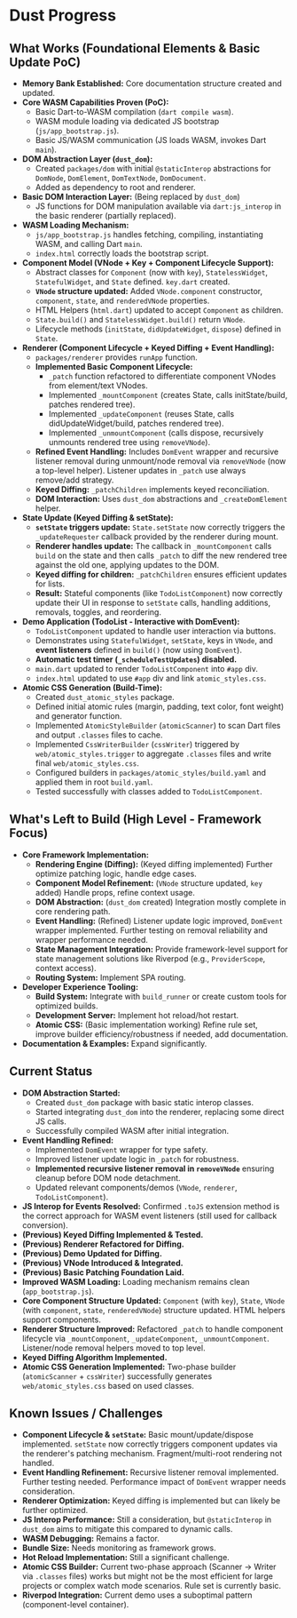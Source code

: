 # Dust Progress

## What Works (Foundational Elements & Basic Update PoC)

- **Memory Bank Established:** Core documentation structure created and updated.
- **Core WASM Capabilities Proven (PoC):**
  - Basic Dart-to-WASM compilation (`dart compile wasm`).
  - WASM module loading via dedicated JS bootstrap (`js/app_bootstrap.js`).
  - Basic JS/WASM communication (JS loads WASM, invokes Dart `main`).
- **DOM Abstraction Layer (`dust_dom`):**
  - Created `packages/dom` with initial `@staticInterop` abstractions for
    `DomNode`, `DomElement`, `DomTextNode`, `DomDocument`.
  - Added as dependency to root and renderer.
- **Basic DOM Interaction Layer:** (Being replaced by `dust_dom`)
  - JS functions for DOM manipulation available via `dart:js_interop` in the
    basic renderer (partially replaced).
- **WASM Loading Mechanism:**
  - `js/app_bootstrap.js` handles fetching, compiling, instantiating WASM, and
    calling Dart `main`.
  - `index.html` correctly loads the bootstrap script.
- **Component Model (VNode + Key + Component Lifecycle Support):**
  - Abstract classes for `Component` (now with `key`), `StatelessWidget`,
    `StatefulWidget`, and `State` defined. `key.dart` created.
  - **`VNode` structure updated:** Added `VNode.component` constructor,
    `component`, `state`, and `renderedVNode` properties.
  - HTML Helpers (`html.dart`) updated to accept `Component` as children.
  - `State.build()` and `StatelessWidget.build()` return `VNode`.
  - Lifecycle methods (`initState`, `didUpdateWidget`, `dispose`) defined in
    `State`.
- **Renderer (Component Lifecycle + Keyed Diffing + Event Handling):**
  - `packages/renderer` provides `runApp` function.
  - **Implemented Basic Component Lifecycle:**
    - `_patch` function refactored to differentiate component VNodes from
      element/text VNodes.
    - Implemented `_mountComponent` (creates State, calls initState/build,
      patches rendered tree).
    - Implemented `_updateComponent` (reuses State, calls didUpdateWidget/build,
      patches rendered tree).
    - Implemented `_unmountComponent` (calls dispose, recursively unmounts
      rendered tree using `removeVNode`).
  - **Refined Event Handling:** Includes `DomEvent` wrapper and recursive
    listener removal during unmount/node removal via `removeVNode` (now a
    top-level helper). Listener updates in `_patch` use always remove/add
    strategy.
  - **Keyed Diffing:** `_patchChildren` implements keyed reconciliation.
  - **DOM Interaction:** Uses `dust_dom` abstractions and `_createDomElement`
    helper.
- **State Update (Keyed Diffing & setState):**
  - **`setState` triggers update:** `State.setState` now correctly triggers the
    `_updateRequester` callback provided by the renderer during mount.
  - **Renderer handles update:** The callback in `_mountComponent` calls `build`
    on the state and then calls `_patch` to diff the new rendered tree against
    the old one, applying updates to the DOM.
  - **Keyed diffing for children:** `_patchChildren` ensures efficient updates
    for lists.
  - **Result:** Stateful components (like `TodoListComponent`) now correctly
    update their UI in response to `setState` calls, handling additions,
    removals, toggles, and reordering.
- **Demo Application (TodoList - Interactive with DomEvent):**
  - `TodoListComponent` updated to handle user interaction via buttons.
  - Demonstrates using `StatefulWidget`, `setState`, keys in `VNode`, and
    **event listeners** defined in `build()` (now using `DomEvent`).
  - **Automatic test timer (`_scheduleTestUpdates`) disabled.**
  - `main.dart` updated to render `TodoListComponent` into `#app` div.
  - `index.html` updated to use `#app` div and link `atomic_styles.css`.
- **Atomic CSS Generation (Build-Time):**
  - Created `dust_atomic_styles` package.
  - Defined initial atomic rules (margin, padding, text color, font weight) and
    generator function.
  - Implemented `AtomicStyleBuilder` (`atomicScanner`) to scan Dart files and
    output `.classes` files to cache.
  - Implemented `CssWriterBuilder` (`cssWriter`) triggered by
    `web/atomic_styles.trigger` to aggregate `.classes` files and write final
    `web/atomic_styles.css`.
  - Configured builders in `packages/atomic_styles/build.yaml` and applied them
    in root `build.yaml`.
  - Tested successfully with classes added to `TodoListComponent`.

## What's Left to Build (High Level - Framework Focus)

- **Core Framework Implementation:**
  - **Rendering Engine (Diffing):** (Keyed diffing implemented) Further optimize
    patching logic, handle edge cases.
  - **Component Model Refinement:** (`VNode` structure updated, `key` added)
    Handle props, refine context usage.
  - **DOM Abstraction:** (`dust_dom` created) Integration mostly complete in
    core rendering path.
  - **Event Handling:** (Refined) Listener update logic improved, `DomEvent`
    wrapper implemented. Further testing on removal reliability and wrapper
    performance needed.
  - **State Management Integration:** Provide framework-level support for state
    management solutions like Riverpod (e.g., `ProviderScope`, context access).
  - **Routing System:** Implement SPA routing.
- **Developer Experience Tooling:**
  - **Build System:** Integrate with `build_runner` or create custom tools for
    optimized builds.
  - **Development Server:** Implement hot reload/hot restart.
  - **Atomic CSS:** (Basic implementation working) Refine rule set, improve
    builder efficiency/robustness if needed, add documentation.
- **Documentation & Examples:** Expand significantly.

## Current Status

- **DOM Abstraction Started:**
  - Created `dust_dom` package with basic static interop classes.
  - Started integrating `dust_dom` into the renderer, replacing some direct JS
    calls.
  - Successfully compiled WASM after initial integration.
- **Event Handling Refined:**
  - Implemented `DomEvent` wrapper for type safety.
  - Improved listener update logic in `_patch` for robustness.
  - **Implemented recursive listener removal in `removeVNode`** ensuring cleanup
    before DOM node detachment.
  - Updated relevant components/demos (`VNode`, `renderer`,
    `TodoListComponent`).
- **JS Interop for Events Resolved:** Confirmed `.toJS` extension method is the
  correct approach for WASM event listeners (still used for callback
  conversion).
- **(Previous) Keyed Diffing Implemented & Tested.**
- **(Previous) Renderer Refactored for Diffing.**
- **(Previous) Demo Updated for Diffing.**
- **(Previous) VNode Introduced & Integrated.**
- **(Previous) Basic Patching Foundation Laid.**
- **Improved WASM Loading:** Loading mechanism remains clean
  (`app_bootstrap.js`).
- **Core Component Structure Updated:** `Component` (with `key`), `State`,
  `VNode` (with `component`, `state`, `renderedVNode`) structure updated. HTML
  helpers support components.
- **Renderer Structure Improved:** Refactored `_patch` to handle component
  lifecycle via `_mountComponent`, `_updateComponent`, `_unmountComponent`.
  Listener/node removal helpers moved to top level.
- **Keyed Diffing Algorithm Implemented.**
- **Atomic CSS Generation Implemented:** Two-phase builder (`atomicScanner` +
  `cssWriter`) successfully generates `web/atomic_styles.css` based on used
  classes.

## Known Issues / Challenges

- **Component Lifecycle & `setState`:** Basic mount/update/dispose implemented.
  `setState` now correctly triggers component updates via the renderer's
  patching mechanism. Fragment/multi-root rendering not handled.
- **Event Handling Refinement:** Recursive listener removal implemented. Further
  testing needed. Performance impact of `DomEvent` wrapper needs consideration.
- **Renderer Optimization:** Keyed diffing is implemented but can likely be
  further optimized.
- **JS Interop Performance:** Still a consideration, but `@staticInterop` in
  `dust_dom` aims to mitigate this compared to dynamic calls.
- **WASM Debugging:** Remains a factor.
- **Bundle Size:** Needs monitoring as framework grows.
- **Hot Reload Implementation:** Still a significant challenge.
- **Atomic CSS Builder:** Current two-phase approach (Scanner -> Writer via
  `.classes` files) works but might not be the most efficient for large projects
  or complex watch mode scenarios. Rule set is currently basic.
- **Riverpod Integration:** Current demo uses a suboptimal pattern
  (component-level container).
